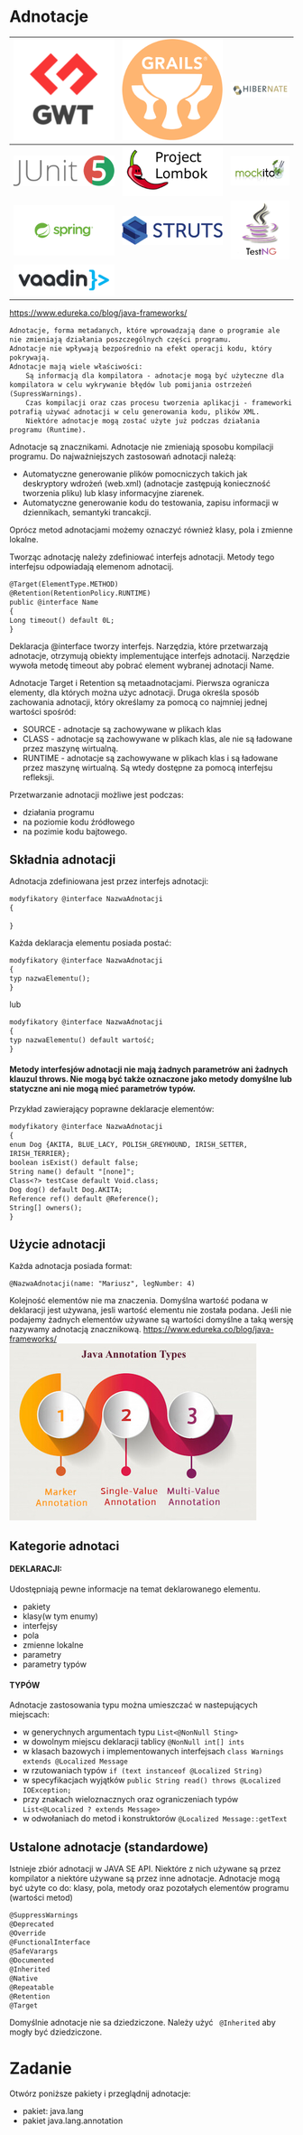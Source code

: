 # Adnotacje


| ![3](src/main/resources/google_web_toolkit.png) | ![4](src/main/resources/grails.png) | ![5](src/main/resources/hibernate.png) |
|-------------------------------------------------|-------------------------------------|----------------------------------------|
| ![6](src/main/resources/junit.png)              | ![3](src/main/resources/lombok.png) | ![3](src/main/resources/mockito.png)   |
| ![6](src/main/resources/spring.png)             | ![6](src/main/resources/strus.png)  | ![6](src/main/resources/testng.png)    |
| ![6](src/main/resources/vaadin.png)             |

https://www.edureka.co/blog/java-frameworks/

````````
Adnotacje, forma metadanych, które wprowadzają dane o programie ale nie zmieniają działania poszczególnych części programu.
Adnotacje nie wpływają bezpośrednio na efekt operacji kodu, który pokrywają.
Adnotacje mają wiele właściwości:
    Są informacją dla kompilatora - adnotacje mogą być użyteczne dla kompilatora w celu wykrywanie błędów lub pomijania ostrzeżeń (SupressWarnings).
    Czas kompilacji oraz czas procesu tworzenia aplikacji - frameworki potrafią używać adnotacji w celu generowania kodu, plików XML.
    Niektóre adnotacje mogą zostać użyte już podczas działania programu (Runtime).
````````
Adnotacje są znacznikami.
Adnotacje nie zmieniają sposobu kompilacji programu.
Do najważniejszych zastosowań adnotacji należą:
- Automatyczne generowanie plików pomocniczych takich jak deskryptory wdrożeń 
(web.xml) (adnotacje zastępują konieczność tworzenia pliku) lub klasy informacyjne ziarenek.
- Automatyczne generowanie kodu do testowania, zapisu informacji w dziennikach, semantyki trancakcji.

Oprócz metod adnotacjami możemy oznaczyć również klasy, pola i zmienne lokalne.

Tworząc adnotację należy zdefiniować interfejs adnotacji. Metody tego interfejsu odpowiadają elemenom adnotacij.

``````````
@Target(ElementType.METHOD)
@Retention(RetentionPolicy.RUNTIME)
public @interface Name 
{
Long timeout() default 0L;
}
``````````

Deklaracja @interface tworzy interfejs. Narzędzia, które przetwarzają adnotacje, otrzymują obiekty implementujące interfejs adnotacij. 
Narzędzie wywoła metodę timeout aby pobrać element wybranej adnotacji Name.

Adnotacje Target i Retention są metaadnotacjami. Pierwsza ogranicza elementy, dla których można użyc adnotacji.
Druga określa sposób zachowania adnotacji, który określamy za pomocą co najmniej jednej wartości spośród:
- SOURCE - adnotacje są zachowywane w plikach klas
- CLASS - adnotacje są zachowywane w plikach klas, ale nie są ładowane przez maszynę wirtualną.
- RUNTIME - adnotacje są zachowywane w plikach klas i są ładowane przez maszynę wirtualną. Są wtedy dostępne za pomocą
interfejsu refleksji.

Przetwarzanie adnotacji możliwe jest podczas:
- działania programu
- na poziomie kodu źródłowego
- na pozimie kodu bajtowego.


## Składnia adnotacji
Adnotacja zdefiniowana jest przez interfejs adnotacji:
``````
modyfikatory @interface NazwaAdnotacji
{

}
`````` 
Każda deklaracja elementu posiada postać:
``````
modyfikatory @interface NazwaAdnotacji
{
typ nazwaElementu();
}
``````
lub
``````
modyfikatory @interface NazwaAdnotacji
{
typ nazwaElementu() default wartość;
}
``````

<h4> Metody interfesjów adnotacji nie mają żadnych parametrów ani żadnych klauzul throws. 
Nie mogą być także oznaczone jako metody domyślne lub statyczne ani nie mogą mieć parametrów typów.</h4>

Przykład zawierający poprawne deklaracje elementów:
``````
modyfikatory @interface NazwaAdnotacji
{
enum Dog {AKITA, BLUE_LACY, POLISH_GREYHOUND, IRISH_SETTER, IRISH_TERRIER};
boolean isExist() default false;
String name() default "[none]";
Class<?> testCase default Void.class;
Dog dog() default Dog.AKITA;
Reference ref() default @Reference();
String[] owners();
}
``````

## Użycie adnotacji
Każda adnotacja posiada format:
````````
@NazwaAdnotacji(name: "Mariusz", legNumber: 4)
````````
Kolejność elementów nie ma znaczenia. 
Domyślna wartość podana w deklaracji jest używana, jesli wartość elementu nie została podana.
Jeśli nie podajemy żadnych elementów używane są wartości domyślne a taką wersję nazywamy
adnotacją znacznikową.
https://www.edureka.co/blog/java-frameworks/
![annotation types](src/main/resources/img_1.png)

## Kategorie adnotaci
#### DEKLARACJI:
Udostępniają pewne informacje na temat deklarowanego elementu.
- pakiety
- klasy(w tym enumy)
- interfejsy
- pola
- zmienne lokalne
- parametry
- parametry typów

#### TYPÓW
Adnotacje zastosowania typu można umieszczać w nastepujących miejscach:
- w generychnych argumentach typu ```````` List<@NonNull Sting>  ````````
- w dowolnym miejscu deklaracji tablicy ``````` @NonNull int[] ints ```````
- w klasach bazowych i implementowanych interfejsach `````` class Warnings extends @Localized Message ``````
- w rzutowaniach typów `````` if (text instanceof @Localized String) ``````
- w specyfikacjach wyjątków `````` public String read() throws @Localized IOException; ``````
- przy znakach wieloznacznych oraz ograniczeniach typów `````` List<@Localized ? extends Message> ``````
- w odwołaniach do metod i konstruktorów ``````@Localized Message::getText``````

## Ustalone adnotacje (standardowe)
Istnieje zbiór adnotacji w JAVA SE API. Niektóre z nich używane są przez kompilator a niektóre używane są przez inne adnotacje.
Adnotacje mogą być użyte co do: klasy, pola, metody oraz pozotałych elementów programu (wartości metod)

````
@SuppressWarnings
@Deprecated
@Override
@FunctionalInterface
@SafeVarargs
@Documented
@Inherited
@Native
@Repeatable
@Retention
@Target
````

Domyślnie adnotacje nie sa dziedziczone. Należy użyć `````` @Inherited`````` aby mogły być dziedziczone.

# Zadanie
Otwórz poniższe pakiety i przeglądnij adnotacje:
- pakiet: java.lang
- pakiet java.lang.annotation



